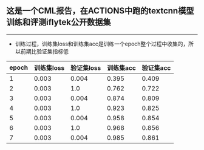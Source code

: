 ## 这是一个CML报告，在ACTIONS中跑的textcnn模型训练和评测iflytek公开数据集

---
+ 训练过程，训练集loss和训练集acc是训练一个epoch整个过程中收集的，所以前期比验证集指标低

|epoch|训练集loss|验证集loss|训练集acc|验证集acc|
|-|-|-|-|-|
|1|0.003|0.004|0.395|0.409|
|2|0.003|1.0|0.762|0.722|
|3|0.003|0.004|0.874|0.809|
|4|0.003|1.0|0.923|0.825|
|5|0.003|0.004|0.958|0.854|
|6|0.003|1.0|0.968|0.856|
|7|0.003|0.004|0.985|0.861|
